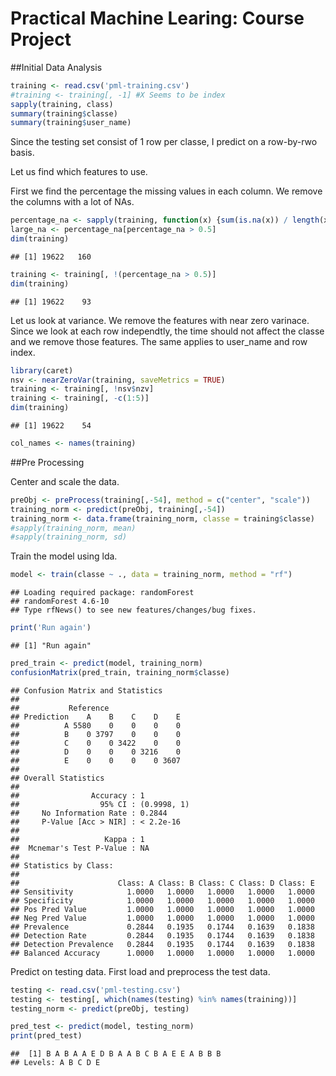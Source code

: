 # Practical Machine Learing: Course Project

##Initial Data Analysis


```r
training <- read.csv('pml-training.csv')
#training <- training[, -1] #X Seems to be index
sapply(training, class)
summary(training$classe)
summary(training$user_name)
```

Since the testing set consist of 1 row per classe, I predict on a row-by-rwo basis.

Let us find which features to use.

First we find the percentage the missing values in each column. We remove the columns with a lot of NAs.

```r
percentage_na <- sapply(training, function(x) {sum(is.na(x)) / length(x)})
large_na <- percentage_na[percentage_na > 0.5]
dim(training)
```

```
## [1] 19622   160
```

```r
training <- training[, !(percentage_na > 0.5)]
dim(training)
```

```
## [1] 19622    93
```

Let us look at variance. We remove the features with near zero varinace. Since we look at each row independtly, the time should not affect the classe and we remove those features. The same applies to user_name and row index.

```r
library(caret)
nsv <- nearZeroVar(training, saveMetrics = TRUE)
training <- training[, !nsv$nzv]
training <- training[, -c(1:5)]
dim(training)
```

```
## [1] 19622    54
```

```r
col_names <- names(training)
```

##Pre Processing

Center and scale the data.

```r
preObj <- preProcess(training[,-54], method = c("center", "scale"))
training_norm <- predict(preObj, training[,-54])
training_norm <- data.frame(training_norm, classe = training$classe)
#sapply(training_norm, mean)
#sapply(training_norm, sd)
```


Train the model using lda.

```r
model <- train(classe ~ ., data = training_norm, method = "rf")
```

```
## Loading required package: randomForest
## randomForest 4.6-10
## Type rfNews() to see new features/changes/bug fixes.
```

```r
print('Run again')
```

```
## [1] "Run again"
```

```r
pred_train <- predict(model, training_norm)
confusionMatrix(pred_train, training_norm$classe)
```

```
## Confusion Matrix and Statistics
## 
##           Reference
## Prediction    A    B    C    D    E
##          A 5580    0    0    0    0
##          B    0 3797    0    0    0
##          C    0    0 3422    0    0
##          D    0    0    0 3216    0
##          E    0    0    0    0 3607
## 
## Overall Statistics
##                                      
##                Accuracy : 1          
##                  95% CI : (0.9998, 1)
##     No Information Rate : 0.2844     
##     P-Value [Acc > NIR] : < 2.2e-16  
##                                      
##                   Kappa : 1          
##  Mcnemar's Test P-Value : NA         
## 
## Statistics by Class:
## 
##                      Class: A Class: B Class: C Class: D Class: E
## Sensitivity            1.0000   1.0000   1.0000   1.0000   1.0000
## Specificity            1.0000   1.0000   1.0000   1.0000   1.0000
## Pos Pred Value         1.0000   1.0000   1.0000   1.0000   1.0000
## Neg Pred Value         1.0000   1.0000   1.0000   1.0000   1.0000
## Prevalence             0.2844   0.1935   0.1744   0.1639   0.1838
## Detection Rate         0.2844   0.1935   0.1744   0.1639   0.1838
## Detection Prevalence   0.2844   0.1935   0.1744   0.1639   0.1838
## Balanced Accuracy      1.0000   1.0000   1.0000   1.0000   1.0000
```

Predict on testing data. First load and preprocess the test data.

```r
testing <- read.csv('pml-testing.csv')
testing <- testing[, which(names(testing) %in% names(training))]
testing_norm <- predict(preObj, testing)
```


```r
pred_test <- predict(model, testing_norm)
print(pred_test)
```

```
##  [1] B A B A A E D B A A B C B A E E A B B B
## Levels: A B C D E
```




